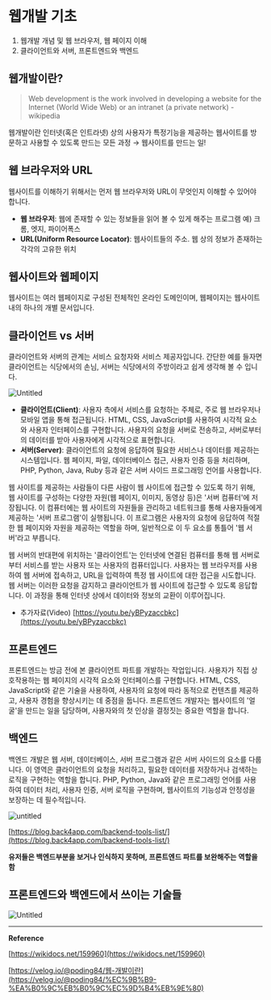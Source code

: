 # 웹개발 기초

1. 웹개발 개념 및 웹 브라우저, 웹 페이지 이해
2. 클라이언트와 서버, 프론트엔드와 백엔드

## 웹개발이란?

> Web development is the work involved in developing a website for the Internet (World Wide Web) or an intranet (a private network) -wikipedia

웹개발이란 인터넷(혹은 인트라넷) 상의 사용자가 특정기능을 제공하는 웹사이트를 방문하고 사용할 수 있도록 만드는 모든 과정 → 웹사이트를 만드는 일!

## 웹 브라우저와 URL

웹사이트를 이해하기 위해서는 먼저 웹 브라우저와 URL이 무엇인지 이해할 수 있어야 합니다.

- **웹 브라우저**: 웹에 존재할 수 있는 정보들을 읽어 볼 수 있게 해주는 프로그램 예) 크롬, 엣지, 파이어폭스
- **URL(Uniform Resource Locator)**: 웹사이트들의 주소. 웹 상의 정보가 존재하는 각각의 고유한 위치

## 웹사이트와 웹페이지

웹사이트는 여러 웹페이지로 구성된 전체적인 온라인 도메인이며, 웹페이지는 웹사이트 내의 하나의 개별 문서입니다.

## 클라이언트 vs 서버

클라이언트와 서버의 관계는 서비스 요청자와 서비스 제공자입니다. 간단한 예를 들자면 클라이언트는 식당에서의 손님, 서버는 식당에서의 주방이라고 쉽게 생각해 볼 수 입니다.

![Untitled](/client.png)

- **클라이언트(Client)**: 사용자 측에서 서비스를 요청하는 주체로, 주로 웹 브라우저나 모바일 앱을 통해 접근됩니다. HTML, CSS, JavaScript를 사용하여 시각적 요소와 사용자 인터페이스를 구현합니다. 사용자의 요청을 서버로 전송하고, 서버로부터의 데이터를 받아 사용자에게 시각적으로 표현합니다.
- **서버(Server)**: 클라이언트의 요청에 응답하여 필요한 서비스나 데이터를 제공하는 시스템입니다. 웹 페이지, 파일, 데이터베이스 접근, 사용자 인증 등을 처리하며, PHP, Python, Java, Ruby 등과 같은 서버 사이드 프로그래밍 언어를 사용합니다.

웹 사이트를 제공하는 사람들이 다른 사람이 웹 사이트에 접근할 수 있도록 하기 위해, 웹 사이트를 구성하는 다양한 자원(웹 페이지, 이미지, 동영상 등)은 '서버 컴퓨터'에 저장됩니다. 이 컴퓨터에는 웹 사이트의 자원들을 관리하고 네트워크를 통해 사용자들에게 제공하는 '서버 프로그램'이 실행됩니다. 이 프로그램은 사용자의 요청에 응답하여 적절한 웹 페이지와 자원을 제공하는 역할을 하며, 일반적으로 이 두 요소를 통틀어 '웹 서버'라고 부릅니다.

웹 서버의 반대편에 위치하는 '클라이언트'는 인터넷에 연결된 컴퓨터를 통해 웹 서버로부터 서비스를 받는 사용자 또는 사용자의 컴퓨터입니다. 사용자는 웹 브라우저를 사용하여 웹 서버에 접속하고, URL을 입력하여 특정 웹 사이트에 대한 접근을 시도합니다. 웹 서버는 이러한 요청을 감지하고 클라이언트가 웹 사이트에 접근할 수 있도록 응답합니다. 이 과정을 통해 인터넷 상에서 데이터와 정보의 교환이 이루어집니다.

- 추가자료(Video)
  [https://youtu.be/yBPyzaccbkc](https://youtu.be/yBPyzaccbkc)

## 프론트엔드

프론트엔드는 방금 전에 본 클라이언트 파트를 개발하는 작업입니다. 사용자가 직접 상호작용하는 웹 페이지의 시각적 요소와 인터페이스를 구현합니다. HTML, CSS, JavaScript와 같은 기술을 사용하여, 사용자의 요청에 따라 동적으로 컨텐츠를 제공하고, 사용자 경험을 향상시키는 데 중점을 둡니다. 프론트엔드 개발자는 웹사이트의 '얼굴'을 만드는 일을 담당하며, 사용자와의 첫 인상을 결정짓는 중요한 역할을 합니다.

## 백엔드

백엔드 개발은 웹 서버, 데이터베이스, 서버 프로그램과 같은 서버 사이드의 요소를 다룹니다. 이 영역은 클라이언트의 요청을 처리하고, 필요한 데이터를 저장하거나 검색하는 로직을 구현하는 역할을 합니다. PHP, Python, Java와 같은 프로그래밍 언어를 사용하여 데이터 처리, 사용자 인증, 서버 로직을 구현하며, 웹사이트의 기능성과 안정성을 보장하는 데 필수적입니다.

![untitled](/backend.png)

[https://blog.back4app.com/backend-tools-list/](https://blog.back4app.com/backend-tools-list/)

**유저들은 백엔드부분을 보거나 인식하지 못하며, 프론트엔드 파트를 보완해주는 역할을 함**

## 프론트엔드와 백엔드에서 쓰이는 기술들

![Untitled](/techstack.png)

---

**Reference**

[https://wikidocs.net/159960](https://wikidocs.net/159960)

[https://velog.io/@poding84/웹-개발이란](https://velog.io/@poding84/%EC%9B%B9-%EA%B0%9C%EB%B0%9C%EC%9D%B4%EB%9E%80)
